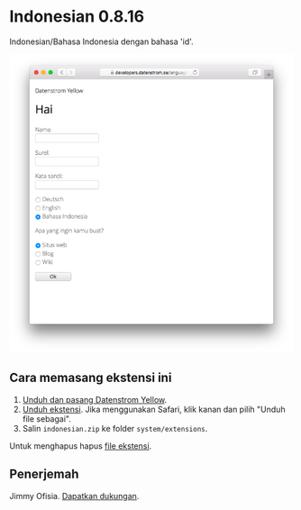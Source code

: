 Indonesian 0.8.16
=================
Indonesian/Bahasa Indonesia dengan bahasa 'id'.

<p align="center"><img src="indonesian-screenshot.png?raw=true" alt="Screenshot"></p>

## Cara memasang ekstensi ini

1. [Unduh dan pasang Datenstrom Yellow](https://github.com/datenstrom/yellow/).
2. [Unduh ekstensi](https://github.com/datenstrom/yellow-extensions/raw/master/zip/indonesian.zip). Jika menggunakan Safari, klik kanan dan pilih "Unduh file sebagai".
3. Salin `indonesian.zip` ke folder `system/extensions`.

Untuk menghapus hapus [file ekstensi](extension.ini).

## Penerjemah

Jimmy Ofisia. [Dapatkan dukungan](https://extensions.datenstrom.se/help/).
